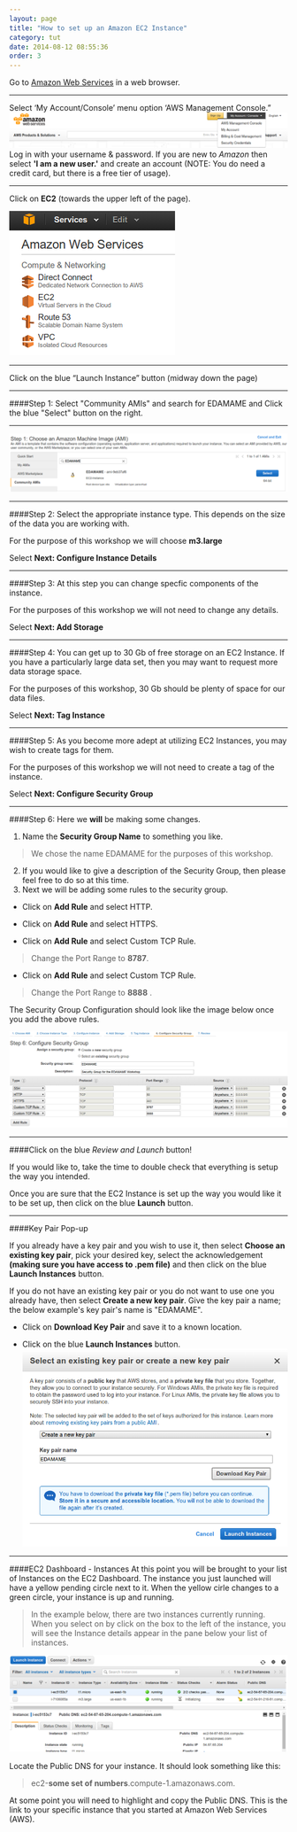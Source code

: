 ```yaml
---
layout: page
title: "How to set up an Amazon EC2 Instance"
category: tut
date: 2014-08-12 08:55:36
order: 3
---
```



Go to [Amazon Web Services](https://aws.amazon.com) in a web browser.
* * *
Select ‘My Account/Console’ menu option ‘AWS Management Console.”
![AWS Login Image](../img/aws_login.png)
Log in with your username & password. If you are new to _Amazon_ then select **'I am a new user.'** and create an account (NOTE: You do need a credit card, but there is a free tier of usage).
* * *
Click on **EC2** (towards the upper left of the page).

![EC2 Instance](https://github.com/KWHall/DataCarpentry/raw/master/Pictures/EC2_Services.png)
* * *
Click on the blue “Launch Instance” button (midway down the page)
* * *
####Step 1:
Select "Community AMIs" and search for EDAMAME and Click the blue "Select" button on the right.
* * *
![Community AMIs](https://github.com/KWHall/DataCarpentry/raw/039359bd5e0e53af48ecf420bc6dfc4c34c83a41/Pictures/EDAMAME.png)
* * *
####Step 2:
Select the appropriate instance type. This depends on the size of the data you are working with.

For the purpose of this workshop we will choose **m3.large**

Select **Next: Configure Instance Details**
* * *
####Step 3:
At this step you can change specfic components of the instance.

For the purposes of this workshop we will not need to change any details.

Select **Next: Add Storage**
* * *
####Step 4:
You can get up to 30 Gb of free storage on an EC2 Instance. If you have a particularly large data set, then you may want to request more data storage space.

For the purposes of this workshop, 30 Gb should be plenty of space for our data files.

Select **Next: Tag Instance**
* * *
####Step 5:
As you become more adept at utilizing EC2 Instances, you may wish to create tags for them.

For the purposes of this workshop we will not need to create a tag of the instance.

Select **Next: Configure Security Group**
* * *
####Step 6:
Here we **will** be making some changes.


1. Name the **Security Group Name** to something you like.

 >We chose the name EDAMAME for the purposes of this workshop.

2. If you would like to give a description of the Security Group, then please feel free to do so at this time.
3. Next we will be adding some rules to the security group.

 * Click on **Add Rule** and select HTTP.

 * Click on **Add Rule** and select HTTPS.

 * Click on **Add Rule** and select Custom TCP Rule.
 >Change the Port Range to **8787**.

 * Click on **Add Rule** and select Custom TCP Rule.
 >Change the Port Range to **8888** .

The Security Group Configuration should look like the image below once you add the above rules.

![Configure Security Group](https://github.com/KWHall/DataCarpentry/raw/5e7d746e404ec0e147eaeb6f3bd22496f7f78ca6/Pictures/ConfigureSecurityGroup.png)

* * *
####Click on the blue _Review and Launch_ button!

If you would like to, take the time to double check that everything is setup the way you intended.

Once you are sure that the EC2 Instance is set up the way you would like it to be set up, then click on the blue **Launch** button.
* * *

####Key Pair Pop-up

If you already have a key pair and you wish to use it, then select **Choose an existing key pair**, pick your desired key, select the acknowledgement **(making sure you have access to .pem file)** and then click on the blue **Launch Instances** button.

If you do not have an existing key pair or you do not want to use one you already have, then select **Create a new key pair**. Give the key pair a name; the below example's key pair's name is "EDAMAME".

* Click on **Download Key Pair** and save it to a known location.

* Click on the blue **Launch Instances** button.
![Key Pair Pop-up](https://github.com/KWHall/DataCarpentry/raw/master/Pictures/KeyPair.png)

* * *
####EC2 Dashboard - Instances
At this point you will be brought to your list of Instances on the EC2 Dashboard.
 The instance you just launched will have a yellow pending circle next to it.
 When the yellow cirle changes to a green circle, your instance is up and running.
>In the example below, there are two instances currently running. When you select on by click on the box to the left of the instance, you will see the Instance details appear in the pane below your list of instances.


![EC2 Dashboard Instance List](https://github.com/KWHall/DataCarpentry/raw/master/Pictures/EC2Dashboard.png)

Locate the Public DNS for your instance. It should look something like this:
>ec2-**some set of numbers**.compute-1.amazonaws.com.


At some point you will need to highlight and copy the Public DNS.
This is the link to your specific instance that you started at Amazon Web Services (AWS).
